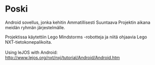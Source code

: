 # Poski

Android sovellus, jonka kehitin Ammatillisesti Suuntaava Projektin aikana meidän ryhmän järjestelmälle.

Projektissa käytettiin Lego Mindstorms -robotteja ja niitä ohjaavia Lego NXT-tietokonepalikoita. 
<br><br>
Using leJOS with Android:
http://www.lejos.org/nxt/nxj/tutorial/Android/Android.htm

